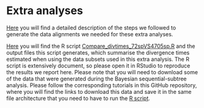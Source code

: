 # Extra analyses

[Here](/03_Extra_analyses/00_Data_filtering)
you will find a detailed description of the steps we followed to generate the data alignments we 
needed for these extra analyses. 

[Here](/03_Extra_analyses/03_Analyses) 
you will find the R script
[Compare_divtimes_72spVS4705sp.R](03_Extra_analyses/03_Analyses/Compare_divtimes_72spVS4705sp.R)
and the output files this script generates, which summarise the divergence 
times estimated when using the data subsets used in this extra analysis. The R script is extensively 
document, so please open it in RStudio to reproduce the results we report here. Please note that you will 
need to download some of the data that were generated during the Bayesian sequential-subtree 
analysis. Please follow the corresponding tutorials in this GitHub repository, where you will find 
the links to download this data and save it in the same file architecture that you need to have 
to run the [R script](03_Extra_analyses/03_Analyses/Compare_divtimes_72spVS4705sp.R).